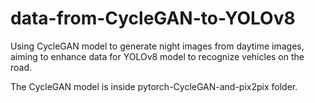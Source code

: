 # data-from-CycleGAN-to-YOLOv8
Using CycleGAN model to generate night images from daytime images, aiming to enhance data for YOLOv8 model to recognize vehicles on the road.

The CycleGAN model is inside pytorch-CycleGAN-and-pix2pix folder.
